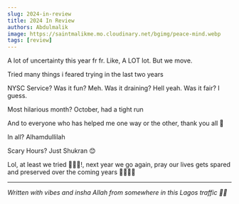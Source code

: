 ```yaml
---
slug: 2024-in-review
title: 2024 In Review
authors: Abdulmalik
image: https://saintmalikme.mo.cloudinary.net/bgimg/peace-mind.webp
tags: [review]
---
```


A lot of uncertainty this year fr fr. Like, A LOT lot. But we move.

Tried many things i feared trying in the last two years

<!--truncate-->

NYSC Service? Was it fun? Meh. Was it draining? Hell yeah. Was it fair? I guess.

Most hilarious month? October, had a tight run

And to everyone who has helped me one way or the other, thank you all 🙏

In all? Alhamdullilah

Scary Hours? Just Shukran 😊

Lol, at least we tried 🤷🏽‍♂️!, next year we go again, pray our lives gets spared and preserved over the coming years ✌🏽✌🏽

---

*Written with vibes and insha Allah from somewhere in this Lagos traffic 😮‍💨*
